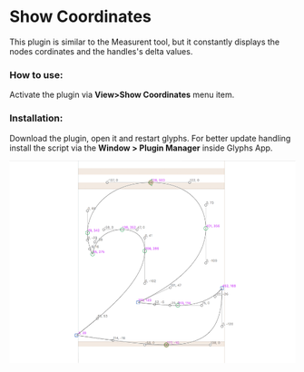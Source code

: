 Show Coordinates
==============
This plugin is similar to the Measurent tool, but it constantly displays the nodes cordinates and the handles's delta values.

### How to use:
Activate the plugin via **View>Show Coordinates** menu item.

### Installation:
Download the plugin, open it and restart glyphs. For better update handling install the script via the **Window > Plugin Manager** inside Glyphs App.

![](screen-coordinates.png)


